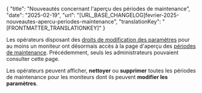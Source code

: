 {
  "title": "Nouveautés concernant l'aperçu des périodes de maintenance",
  "date": "2025-02-19",
  "url": "[URL_BASE_CHANGELOG]fevrier-2025-nouveautes-apercu-periodes-maintenance",
  "translationKey": "[FRONTMATTER_TRANSLATIONKEY]"
}

Les opérateurs disposant des [droits de modification des paramètres]([LINK_URL_1]) pour au moins un moniteur ont désormais accès à la page d'aperçu des [périodes de maintenance]([LINK_URL_2]). Précédemment, seuls les administrateurs pouvaient consulter cette page.

Les opérateurs peuvent afficher, **nettoyer** ou **supprimer** toutes les périodes de maintenance pour les moniteurs dont ils peuvent **modifier les paramètres**.
